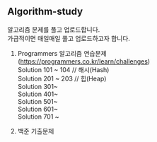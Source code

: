 ## Algorithm-study

알고리즘 문제를 풀고 업로드합니다.  
가급적이면 매일매일 풀고 업로드하고자 합니다.  

1. Programmers 알고리즘 연습문제  
  (https://programmers.co.kr/learn/challenges)     
  Solution 101 ~ 104 // 해시(Hash)  
  Solution 201 ~ 203 // 힙(Heap)  
  Solution 301~  
  Solution 401~  
  Solution 501~  
  Solution 601~  
  Solution 701 ~  
  
2. 백준 기출문제
